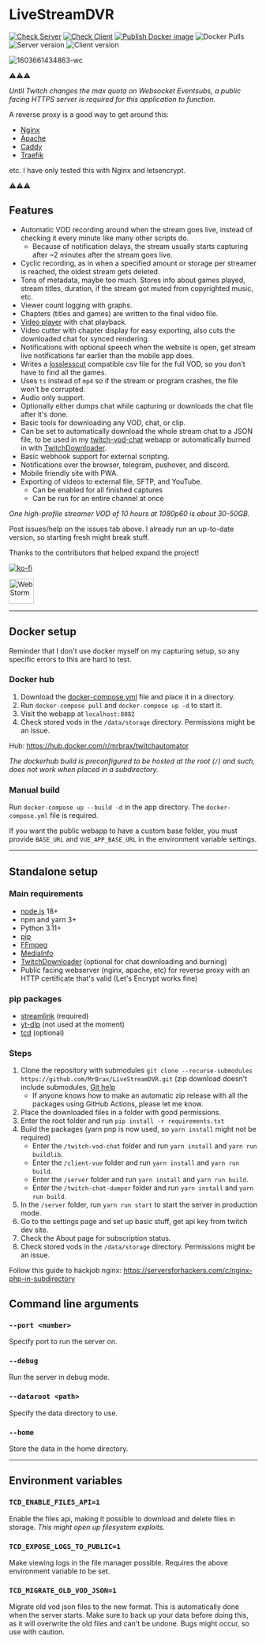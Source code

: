# LiveStreamDVR

[![Check Server](https://github.com/MrBrax/LiveStreamDVR/actions/workflows/check-server.yml/badge.svg)](https://github.com/MrBrax/LiveStreamDVR/actions/workflows/check-server.yml) [![Check Client](https://github.com/MrBrax/LiveStreamDVR/actions/workflows/check-client.yml/badge.svg)](https://github.com/MrBrax/LiveStreamDVR/actions/workflows/check-client.yml) [![Publish Docker image](https://github.com/MrBrax/LiveStreamDVR/actions/workflows/docker-publish.yml/badge.svg)](https://github.com/MrBrax/LiveStreamDVR/actions/workflows/docker-publish.yml)
![Docker Pulls](https://img.shields.io/docker/pulls/mrbrax/twitchautomator) ![Server version](https://img.shields.io/badge/dynamic/json?color=darkgreen&url=https://raw.githubusercontent.com/MrBrax/LiveStreamDVR/master/server/package.json&query=$.version&label=Server) ![Client version](https://img.shields.io/badge/dynamic/json?color=darkgreen&url=https://raw.githubusercontent.com/MrBrax/LiveStreamDVR/master/client-vue/package.json&query=$.version&label=Client)

![1603661434863-wc](https://user-images.githubusercontent.com/1517911/97119662-fe1b0a80-1711-11eb-8f40-20c1690a01c9.png)


⚠️⚠️⚠️

*Until Twitch changes the max quota on Websocket Eventsubs, a public facing HTTPS server is required for this application to function.*

A reverse proxy is a good way to get around this:
- [Nginx](https://www.nginx.com/)
- [Apache](https://httpd.apache.org/)
- [Caddy](https://caddyserver.com/)
- [Traefik](https://traefik.io/)

etc. I have only tested this with Nginx and letsencrypt.

⚠️⚠️⚠️



## Features
- Automatic VOD recording around when the stream goes live, instead of checking it every minute like many other scripts do.
    - Because of notification delays, the stream usually starts capturing after ~2 minutes after the stream goes live.
- Cyclic recording, as in when a specified amount or storage per streamer is reached, the oldest stream gets deleted.
- Tons of metadata, maybe too much. Stores info about games played, stream titles, duration, if the stream got muted from copyrighted music, etc.
- Viewer count logging with graphs.
- Chapters (titles and games) are written to the final video file.
- [Video player](https://github.com/MrBrax/twitch-vod-chat) with chat playback.
- Video cutter with chapter display for easy exporting, also cuts the downloaded chat for synced rendering.
- Notifications with optional speech when the website is open, get stream live notifications far earlier than the mobile app does.
- Writes a [losslesscut](https://github.com/mifi/lossless-cut/) compatible csv file for the full VOD, so you don't have to find all the games.
- Uses `ts` instead of `mp4` so if the stream or program crashes, the file won't be corrupted.
- Audio only support.
- Optionally either dumps chat while capturing or downloads the chat file after it's done.
- Basic tools for downloading any VOD, chat, or clip.
- Can be set to automatically download the whole stream chat to a JSON file, to be used in my [twitch-vod-chat](https://github.com/MrBrax/twitch-vod-chat) webapp or automatically burned in with [TwitchDownloader](https://github.com/lay295/TwitchDownloader).
- Basic webhook support for external scripting.
- Notifications over the browser, telegram, pushover, and discord.
- Mobile friendly site with PWA.
- Exporting of videos to external file, SFTP, and YouTube.
    - Can be enabled for all finished captures
    - Can be run for an entire channel at once

*One high-profile streamer VOD of 10 hours at 1080p60 is about 30-50GB.*

Post issues/help on the issues tab above. I already run an up-to-date version, so starting fresh might break stuff.

Thanks to the contributors that helped expand the project!

[![ko-fi](https://ko-fi.com/img/githubbutton_sm.svg)](https://ko-fi.com/Y8Y4ES6VE)

<a href="https://jb.gg/OpenSourceSupport">
    <img src="https://resources.jetbrains.com/storage/products/company/brand/logos/WebStorm.png" alt="WebStorm" height="50">
</a>

---
## Docker setup

Reminder that I don't use docker myself on my capturing setup, so any specific errors to this are hard to test.


### Docker hub

1. Download the [docker-compose.yml](https://raw.githubusercontent.com/MrBrax/LiveStreamDVR/master/docker-compose.yml) file and place it in a directory.
2. Run `docker-compose pull` and `docker-compose up -d` to start it.
3. Visit the webapp at `localhost:8082`
4. Check stored vods in the `/data/storage` directory. Permissions might be an issue.

Hub: https://hub.docker.com/r/mrbrax/twitchautomator

*The dockerhub build is preconfigured to be hosted at the root (`/`) and such, does not work when placed in a subdirectory.*

### Manual build
Run `docker-compose up --build -d` in the app directory. The `docker-compose.yml` file is required.

If you want the public webapp to have a custom base folder, you must provide `BASE_URL` and `VUE_APP_BASE_URL` in the environment variable settings.

---

## Standalone setup

### Main requirements
- [node.js](https://nodejs.org/) 18+
- npm and yarn 3+
- Python 3.11+
- [pip](https://pypi.org/project/pip/)
- [FFmpeg](https://ffmpeg.org/download.html)
- [MediaInfo](https://mediaarea.net/en/MediaInfo)
- [TwitchDownloader](https://github.com/lay295/TwitchDownloader) (optional for chat downloading and burning)
- Public facing webserver (nginx, apache, etc) for reverse proxy with an HTTP certificate that's valid (Let's Encrypt works fine)


### pip packages
- [streamlink](https://github.com/streamlink/streamlink) (required)
- [yt-dlp](https://github.com/yt-dlp/yt-dlp) (not used at the moment)
- [tcd](https://github.com/PetterKraabol/Twitch-Chat-Downloader) (optional)

### Steps

1. Clone the repository with submodules `git clone --recurse-submodules https://github.com/MrBrax/LiveStreamDVR.git` (zip download doesn't include submodules, [Git help](https://docs.github.com/en/repositories/creating-and-managing-repositories/cloning-a-repository?tool=webui)
    - If anyone knows how to make an automatic zip release with all the packages using GitHub Actions, please let me know.
2. Place the downloaded files in a folder with good permissions.
3. Enter the root folder and run `pip install -r requirements.txt`
4. Build the packages (yarn pnp is now used, so `yarn install` might not be required)
    - Enter the `/twitch-vod-chat` folder and run `yarn install` and `yarn run buildlib`.
    - Enter the `/client-vue` folder and run `yarn install` and `yarn run build`.
    - Enter the `/server` folder and run `yarn install` and `yarn run build`.
    - Enter the `/twitch-chat-dumper` folder and run `yarn install` and `yarn run build`.
5. In the `/server` folder, run `yarn run start` to start the server in production mode.
6. Go to the settings page and set up basic stuff, get api key from twitch dev site.
7. Check the About page for subscription status.
8. Check stored vods in the `/data/storage` directory. Permissions might be an issue.

Follow this guide to hackjob nginx: https://serversforhackers.com/c/nginx-php-in-subdirectory

## Command line arguments
### `--port <number>`
Specify port to run the server on.

### `--debug`
Run the server in debug mode.

### `--dataroot <path>`
Specify the data directory to use.

### `--home`
Store the data in the home directory.

---

## Environment variables
### `TCD_ENABLE_FILES_API=1`

Enable the files api, making it possible to download and delete files in storage.
*This might open up filesystem exploits.*

### `TCD_EXPOSE_LOGS_TO_PUBLIC=1`

Make viewing logs in the file manager possible. Requires the above environment variable to be set.

### `TCD_MIGRATE_OLD_VOD_JSON=1`

Migrate old vod json files to the new format. This is automatically done when the server starts.
Make sure to back up your data before doing this, as it will overwrite the old files and can't be undone. Bugs might occur, so use with caution.